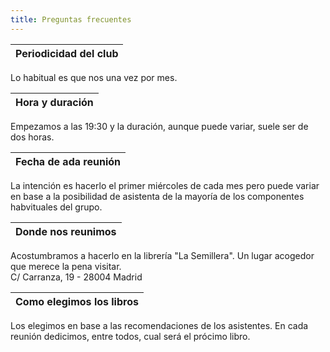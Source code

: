 ```yaml
---
title: Preguntas frecuentes
---
```

|Periodicidad del club|
|---------------------|
Lo habitual es que nos una vez por mes. 

|Hora y duración|
|---------------------|
Empezamos a las 19:30 y la duración, aunque puede variar, suele ser de dos horas.  

|Fecha de ada reunión|
|---------------------|
La intención es hacerlo el primer miércoles de cada mes pero puede variar en base a la posibilidad de asistenta de la mayoría de los componentes habvituales del grupo.  

|Donde nos reunimos|
|---------------------|
Acostumbramos a hacerlo en la librería "La Semillera". Un lugar acogedor que merece la pena visitar.  
C/ Carranza, 19 - 28004 Madrid  

|Como elegimos los libros|
|---------------------|
Los elegimos en base a las recomendaciones de los asistentes. En cada reunión dedicimos, entre todos, cual será el prócimo libro.  